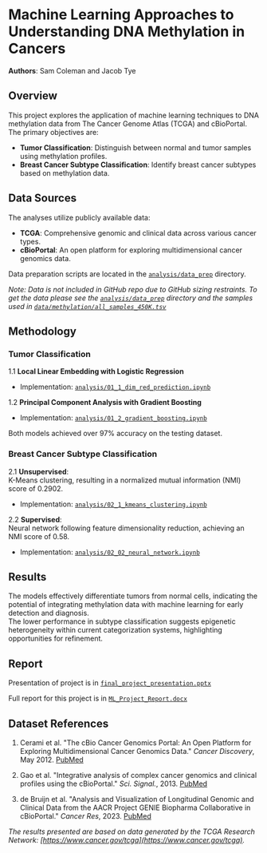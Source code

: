 # Machine Learning Approaches to Understanding DNA Methylation in Cancers

**Authors**: Sam Coleman and Jacob Tye

## Overview

This project explores the application of machine learning techniques to DNA methylation data from The Cancer Genome Atlas (TCGA) and cBioPortal.  
The primary objectives are:

- **Tumor Classification**: Distinguish between normal and tumor samples using methylation profiles.
- **Breast Cancer Subtype Classification**: Identify breast cancer subtypes based on methylation data.

## Data Sources

The analyses utilize publicly available data:

- **TCGA**: Comprehensive genomic and clinical data across various cancer types.
- **cBioPortal**: An open platform for exploring multidimensional cancer genomics data.

Data preparation scripts are located in the [`analysis/data_prep`](./analysis/data_prep) directory.

*Note: Data is not included in GitHub repo due to GitHub sizing restraints. To get the data please see the [`analysis/data_prep`](./analysis/data_prep) directory and the samples used in [`data/methylation/all_samples_450K.tsv`](data/methylation/all_samples_450K.tsv)*

## Methodology

### Tumor Classification

1.1 **Local Linear Embedding with Logistic Regression**  

- Implementation: [`analysis/01_1_dim_red_prediction.ipynb`](./analysis/01_1_dim_red_prediction.ipynb)

1.2 **Principal Component Analysis with Gradient Boosting**  

- Implementation: [`analysis/01_2_gradient_boosting.ipynb`](./analysis/01_2_gradient_boosting.ipynb)

Both models achieved over 97% accuracy on the testing dataset.

### Breast Cancer Subtype Classification

2.1 **Unsupervised**:  
K-Means clustering, resulting in a normalized mutual information (NMI) score of 0.2902.  

- Implementation: [`analysis/02_1_kmeans_clustering.ipynb`](./analysis/02_1_kmeans_clustering.ipynb)

2.2 **Supervised**:  
Neural network following feature dimensionality reduction, achieving an NMI score of 0.58.  

- Implementation: [`analysis/02_02_neural_network.ipynb`](./analysis/02_02_neural_network.ipynb)

## Results

The models effectively differentiate tumors from normal cells, indicating the potential of integrating methylation data with machine learning for early detection and diagnosis.  
The lower performance in subtype classification suggests epigenetic heterogeneity within current categorization systems, highlighting opportunities for refinement.

## Report

Presentation of project is in [`final_project_presentation.pptx`](./report/final_project_presentation.pptx)

Full report for this project is in [`ML_Project_Report.docx`](./report/ML_Project_Report.docx)

## Dataset References

1. Cerami et al. "The cBio Cancer Genomics Portal: An Open Platform for Exploring Multidimensional Cancer Genomics Data." *Cancer Discovery*, May 2012. [PubMed](https://pubmed.ncbi.nlm.nih.gov/22588877/)

2. Gao et al. "Integrative analysis of complex cancer genomics and clinical profiles using the cBioPortal." *Sci. Signal.*, 2013. [PubMed](https://pubmed.ncbi.nlm.nih.gov/23550210/)

3. de Bruijn et al. "Analysis and Visualization of Longitudinal Genomic and Clinical Data from the AACR Project GENIE Biopharma Collaborative in cBioPortal." *Cancer Res*, 2023. [PubMed](https://pubmed.ncbi.nlm.nih.gov/36801992/)

*The results presented are based on data generated by the TCGA Research Network: [https://www.cancer.gov/tcga](https://www.cancer.gov/tcga).*
